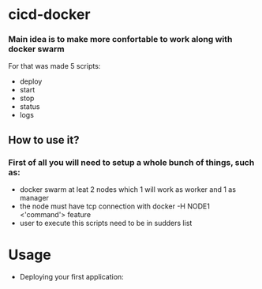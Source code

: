 # cicd-docker
### Main idea is to make more confortable to work along with docker swarm

For that was made 5 scripts:
* deploy 
* start
* stop
* status
* logs

## How to use it?
### First of all you will need to setup a whole bunch of things, such as:
* docker swarm at leat 2 nodes which 1 will work as worker and 1 as manager
* the node must have tcp connection with docker -H NODE1 <'command'> feature
* user to execute this scripts need to be in sudders list

# Usage

* Deploying your first application:
